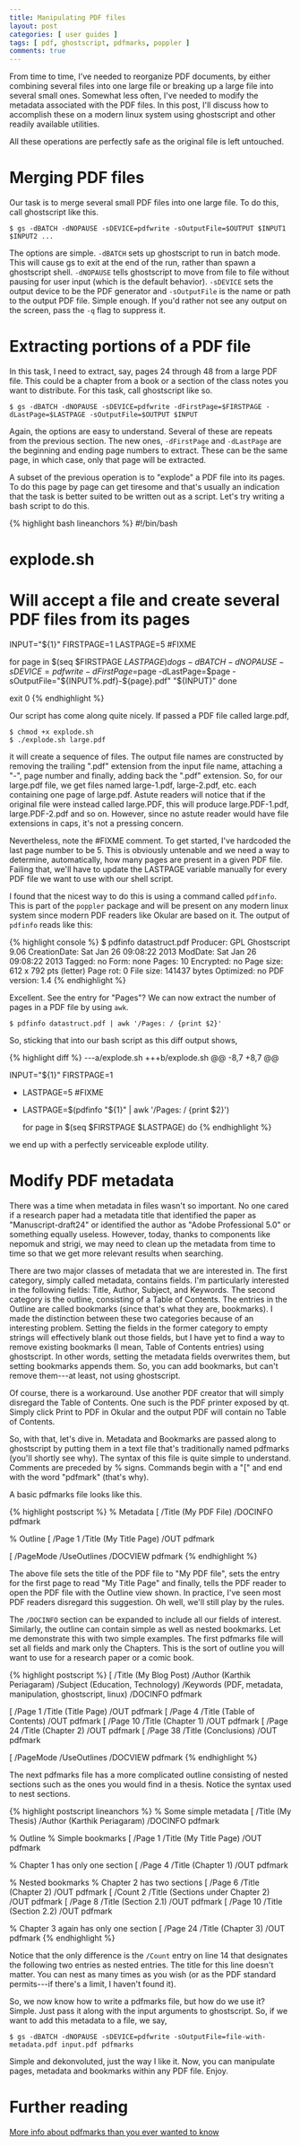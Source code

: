 ```yaml
---
title: Manipulating PDF files
layout: post
categories: [ user guides ]
tags: [ pdf, ghostscript, pdfmarks, poppler ]
comments: true
---
```


From time to time, I've needed to reorganize PDF documents, by either combining several files into one large file or breaking up a large file into several small ones.
Somewhat less often, I've needed to modify the metadata associated with the PDF files.
In this post, I'll discuss how to accomplish these on a modern linux system using ghostscript and other readily available utilities.

All these operations are perfectly safe as the original file is left untouched.

# Merging PDF files

Our task is to merge several small PDF files into one large file.
To do this, call ghostscript like this.

    $ gs -dBATCH -dNOPAUSE -sDEVICE=pdfwrite -sOutputFile=$OUTPUT $INPUT1 $INPUT2 ...

The options are simple.
`-dBATCH` sets up ghostscript to run in batch mode.
This will cause gs to exit at the end of the run, rather than spawn a ghostscript shell.
 `-dNOPAUSE` tells ghostscript to move from file to file without pausing for user input (which is the default behavior).
`-sDEVICE` sets the output device to be the PDF generator and `-sOutputFile` is the name or path to the output PDF file.
Simple enough.
If you'd rather not see any output on the screen, pass the `-q` flag to suppress it.

# Extracting portions of a PDF file

In this task, I need to extract, say, pages 24 through 48 from a large PDF file.
This could be a chapter from a book or a section of the class notes you want to distribute.
For this task, call ghostscript like so.

    $ gs -dBATCH -dNOPAUSE -sDEVICE=pdfwrite -dFirstPage=$FIRSTPAGE -dLastPage=$LASTPAGE -sOutputFile=$OUTPUT $INPUT

Again, the options are easy to understand.
Several of these are repeats from the previous section.
The new ones, `-dFirstPage` and `-dLastPage` are the beginning and ending page numbers to extract.
These can be the same page, in which case, only that page will be extracted.

A subset of the previous operation is to "explode" a PDF file into its pages.
To do this page by page can get tiresome and that's usually an indication that the task is better suited to be written out as a script.
Let's try writing a bash script to do this.

{% highlight bash lineanchors %}
#!/bin/bash

# explode.sh
# Will accept a file and create several PDF files from its pages

INPUT="${1}"
FIRSTPAGE=1
LASTPAGE=5 #FIXME

for page in $(seq $FIRSTPAGE $LASTPAGE)
do
  gs -dBATCH -dNOPAUSE -sDEVICE=pdfwrite -dFirstPage=$page -dLastPage=$page -sOutputFile="${INPUT%.pdf}-${page}.pdf" "${INPUT}"
done

exit 0
{% endhighlight %}

Our script has come along quite nicely.
If passed a PDF file called large.pdf,

    $ chmod +x explode.sh
    $ ./explode.sh large.pdf

it will create a sequence of files.
The output file names are constructed by removing the trailing ".pdf" extension from the input file name, attaching a "-", page number and finally, adding back the ".pdf" extension.
So, for our large.pdf file, we get files named large-1.pdf, large-2.pdf, etc. each containing one page of large.pdf.
Astute readers will notice that if the original file were instead called large.PDF, this will produce large.PDF-1.pdf, large.PDF-2.pdf and so on.
However, since no astute reader would have file extensions in caps, it's not a pressing concern.

Nevertheless, note the #FIXME comment.
To get started, I've hardcoded the last page number to be 5.
This is obviously untenable and we need a way to determine, automatically, how many pages are present in a given PDF file.
Failing that, we'll have to update the LASTPAGE variable manually for every PDF file we want to use with our shell script.

I found that the nicest way to do this is using a command called `pdfinfo`.
This is part of the `poppler` package and will be present on any modern linux system since modern PDF readers like Okular are based on it.
The output of `pdfinfo` reads like this:

{% highlight console %}
$ pdfinfo datastruct.pdf
Producer:       GPL Ghostscript 9.06
CreationDate:   Sat Jan 26 09:08:22 2013
ModDate:        Sat Jan 26 09:08:22 2013
Tagged:         no
Form:           none
Pages:          10
Encrypted:      no
Page size:      612 x 792 pts (letter)
Page rot:       0
File size:      141437 bytes
Optimized:      no
PDF version:    1.4
{% endhighlight %}

Excellent.
See the entry for "Pages"?
We can now extract the number of pages in a PDF file by using `awk`.

    $ pdfinfo datastruct.pdf | awk '/Pages: / {print $2}'

So, sticking that into our bash script as this diff output shows,

{% highlight diff %}
---a/explode.sh
+++b/explode.sh
@@ -8,7 +8,7 @@
  
  INPUT="${1}"
  FIRSTPAGE=1
- LASTPAGE=5 #FIXME
+ LASTPAGE=$(pdfinfo "${1}" | awk '/Pages: / {print $2}')
  
  for page in $(seq $FIRSTPAGE $LASTPAGE)
  do
{% endhighlight %}

we end up with a perfectly serviceable explode utility.

# Modify PDF metadata

There was a time when metadata in files wasn't so important.
No one cared if a research paper had a metadata title that identified the paper as "Manuscript-draft24" or identified the author as "Adobe Professional 5.0" or something equally useless.
However, today, thanks to components like nepomuk and strigi, we may need to clean up the metadata from time to time so that we get more relevant results when searching.

There are two major classes of metadata that we are interested in.
The first category, simply called metadata, contains fields.
I'm particularly interested in the following fields: Title, Author, Subject, and Keywords.
The second category is the outline, consisting of a Table of Contents.
The entries in the Outline are called bookmarks (since that's what they are, bookmarks).
I made the distinction between these two categories because of an interesting problem.
Setting the fields in the former category to empty strings will effectively blank out those fields, but I have yet to find a way to remove existing bookmarks (I mean, Table of Contents entries) using ghostscript.
In other words, setting the metadata fields overwrites them, but setting bookmarks appends them.
So, you can add bookmarks, but can't remove them---at least, not using ghostscript.

Of course, there is a workaround.
Use another PDF creator that will simply disregard the Table of Contents.
One such is the PDF printer exposed by qt.
Simply click Print to PDF in Okular and the output PDF will contain no Table of Contents.

So, with that, let's dive in.
Metadata and Bookmarks are passed along to ghostscript by putting them in a text file that's traditionally named pdfmarks (you'll shortly see why).
The syntax of this file is quite simple to understand.
Comments are preceded by % signs.
Commands begin with a "\[" and end with the word "pdfmark" (that's why).

A basic pdfmarks file looks like this.

{% highlight postscript %}
% Metadata
[ /Title (My PDF File) /DOCINFO pdfmark

% Outline
[ /Page 1 /Title (My Title Page) /OUT pdfmark

[ /PageMode /UseOutlines /DOCVIEW pdfmark
{% endhighlight %}

The above file sets the title of the PDF file to "My PDF file", sets the entry for the first page to read "My Title Page" and finally, tells the PDF reader to open the PDF file with the Outline view shown.
In practice, I've seen most PDF readers disregard this suggestion.
Oh well, we'll still play by the rules.

The `/DOCINFO` section can be expanded to include all our fields of interest.
Similarly, the outline can contain simple as well as nested bookmarks.
Let me demonstrate this with two simple examples.
The first pdfmarks file will set all fields and mark only the Chapters.
This is the sort of outline you will want to use for a research paper or a comic book.

{% highlight postscript %}
[ /Title (My Blog Post) /Author (Karthik Periagaram) /Subject (Education, Technology) /Keywords (PDF, metadata, manipulation, ghostscript, linux) /DOCINFO pdfmark

[ /Page 1 /Title (Title Page) /OUT pdfmark
[ /Page 4 /Title (Table of Contents) /OUT pdfmark
[ /Page 10 /Title (Chapter 1) /OUT pdfmark
[ /Page 24 /Title (Chapter 2) /OUT pdfmark
[ /Page 38 /Title (Conclusions) /OUT pdfmark

[ /PageMode /UseOutlines /DOCVIEW pdfmark
{% endhighlight %}

The next pdfmarks file has a more complicated outline consisting of nested sections such as the ones you would find in a thesis.
Notice the syntax used to nest sections.

{% highlight postscript lineanchors %}
% Some simple metadata
[ /Title (My Thesis) /Author (Karthik Periagaram) /DOCINFO pdfmark

% Outline
% Simple bookmarks
[ /Page 1 /Title (My Title Page) /OUT pdfmark

% Chapter 1 has only one section
[ /Page 4 /Title (Chapter 1) /OUT pdfmark

% Nested bookmarks
% Chapter 2 has two sections
[ /Page 6 /Title (Chapter 2) /OUT pdfmark
[ /Count 2 /Title (Sections under Chapter 2) /OUT pdfmark
[ /Page 8 /Title (Section 2.1) /OUT pdfmark
[ /Page 10 /Title (Section 2.2) /OUT pdfmark

% Chapter 3 again has only one section
[ /Page 24 /Title (Chapter 3) /OUT pdfmark
{% endhighlight %}

Notice that the only difference is the `/Count` entry on line 14 that designates the following two entries as nested entries.
The title for this line doesn't matter.
You can nest as many times as you wish (or as the PDF standard permits---if there's a limit, I haven't found it).

So, we now know how to write a pdfmarks file, but how do we use it?
Simple.
Just pass it along with the input arguments to ghostscript.
So, if we want to add this metadata to a file, we say,

    $ gs -dBATCH -dNOPAUSE -sDEVICE=pdfwrite -sOutputFile=file-with-metadata.pdf input.pdf pdfmarks

Simple and dekonvoluted, just the way I like it.
Now, you can manipulate pages, metadata and bookmarks within any PDF file.
Enjoy.

# Further reading

[More info about pdfmarks than you ever wanted to know](http://partners.adobe.com/public/developer/en/acrobat/sdk/pdf/pdf_creation_apis_and_specs/pdfmarkReference.pdf)

